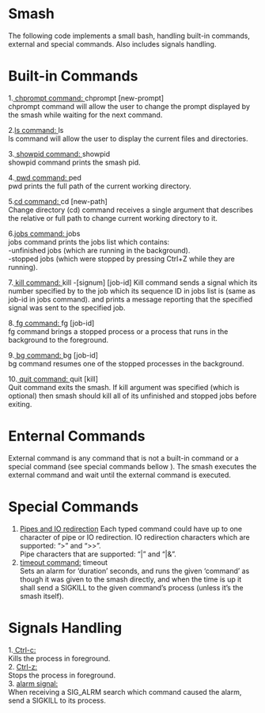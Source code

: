 # Smash
The following code implements a small bash, handling built-in commands, external and special commands. Also includes signals handling.

# Built-in Commands
1.<ins> chprompt command: </ins>  chprompt \[new-prompt\] <br /> 
chprompt command will allow the user to change the prompt displayed by the smash while waiting for the next command. <br />
 
2.<ins>ls command: </ins>  ls<br />
ls command will allow the user to display the current files and directories. <br />
 
3.<ins> showpid command: </ins>  showpid<br />
showpid command prints the smash pid. <br />
 
4.<ins> pwd command: </ins>  ped<br />
pwd prints the full path of the current working directory. <br />
  
5.<ins>cd command: </ins> cd \[new-path\] <br />
Change directory (cd) command receives a single argument <path> that describes the relative or full path to change current working directory to it. <br />
 
6.<ins>jobs command: </ins> jobs<br />
jobs command prints the jobs list which contains: <br />
-unfinished jobs (which are running in the background). <br />
-stopped jobs (which were stopped by pressing Ctrl+Z while they are running). <br />
  
7.<ins> kill command: </ins> kill -\[signum\] \[job-id\]
Kill command sends a signal which its number specified by <signum> to the job which its sequence ID in jobs list is <job-id> (same as job-id in jobs command). and prints a
message reporting that the specified signal was sent to the specified job. <br />
 
8.<ins> fg command: </ins>fg \[job-id\] <br />
fg command brings a stopped process or a process that runs in the background to the foreground. <br />
 
9.<ins> bg command: </ins> bg \[job-id\] <br />
bg command resumes one of the stopped processes in the background. <br />
  
10.<ins> quit command: </ins> quit [kill] <br />
Quit command exits the smash. If kill argument was specified (which is optional) then smash should kill all of its unfinished and stopped jobs before exiting. <br />
 
 # Enternal Commands
External command is any command that is not a built-in command or a special command (see special commands bellow ).
The smash executes the external command and wait until the external command is executed.

# Special Commands
1. <ins>Pipes and IO redirection</ins>
Each typed command could have up to one character of pipe or IO redirection. IO redirection characters which are supported: “>” and “>>”. <br/>
Pipe characters that are supported: “|” and “|&”.
2. <ins>timeout command:</ins> timeout <duration> <command><br />
Sets an alarm for ‘duration’ seconds, and runs the given ‘command’ as though it was given to the smash directly, and when the time is up it shall send a SIGKILL to the given
command’s process (unless it’s the smash itself).

# Signals Handling
1.<ins> Ctrl-c:</ins><br />
Kills the process in foreground. <br />
2. <ins> Ctrl-z:</ins><br />
Stops the process in foreground. <br />
3. <ins> alarm signal: </ins><br />
When receiving a SIG_ALRM search which command caused the alarm, send a SIGKILL to its process.
